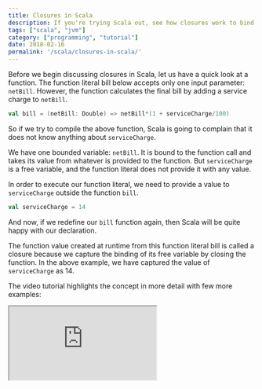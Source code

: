 ```yaml
---
title: Closures in Scala
description: If you're trying Scala out, see how closures work to bind free variables to function literals with some sample code. This is a quick hands-on tutorial on closures in Scala. It binds free variables to function literals.
tags: ["scala", "jvm"]
category: ["programming", "tutorial"]
date: 2018-02-16
permalink: '/scala/closures-in-scala/'
---
```



Before we begin discussing closures in Scala, let us have a quick look at a function. The function literal bill below accepts only one input parameter: `netBill`. However, the function calculates the final bill by adding a service charge to `netBill`.

```scala
val bill = (netBill: Double) => netBill*(1 + serviceCharge/100)
```
So if we try to compile the above function, Scala is going to complain that it does not know anything about `serviceCharge`.

We have one bounded variable: `netBill`. It is bound to the function call and takes its value from whatever is provided to the function. But `serviceCharge` is a free variable, and the function literal does not provide it with any value.

In order to execute our function literal, we need to provide a value to `serviceCharge` outside the function `bill`.

```scala
val serviceCharge = 14
```

And now, if we redefine our `bill` function again, then Scala will be quite happy with our declaration.

The function value created at runtime from this function literal bill is called a closure because we capture the binding of its free variable by closing the function. In the above example, we have captured the value of `serviceCharge` as 14.

The video tutorial highlights the concept in more detail with few more examples:

<iframe src="https://www.youtube.com/embed/WQOGQ6ytmdw"></iframe>
